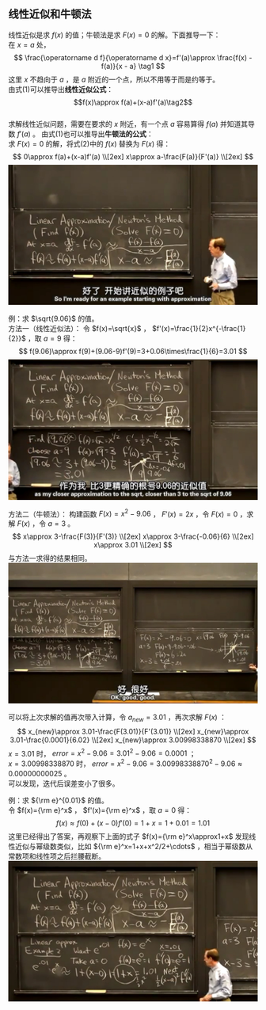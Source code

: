 ## 线性近似和牛顿法
线性近似是求 $f(x)$ 的值；牛顿法是求 $F(x)=0$ 的解。下面推导一下：  
在 $x=a$ 处，
$$
\frac{\operatorname d f}{\operatorname d x}=f'(a)\approx \frac{f(x) - f(a)}{x - a} \tag1
$$
这里 $x$ 不趋向于 $a$ ，是 $a$ 附近的一个点，所以不用等于而是约等于。  
由式(1)可以推导出**线性近似公式**：  
$$f(x)\approx f(a)+(x-a)f'(a)\tag2$$  
求解线性近似问题，需要在要求的 $x$ 附近，有一个点 $a$ 容易算得 $f(a)$ 并知道其导数 $f'(a)$ 。
由式(1)也可以推导出**牛顿法的公式**：  
求 $F(x)=0$ 的解，将式(2)中的 $f(x)$ 替换为 $F(x)$ 得：  
$$
0\approx f(a)+(x-a)f'(a) \\[2ex]
x\approx a-\frac{F(a)}{F'(a)} \\[2ex]
$$
![](attachments/13线性近似和牛顿法（2）.jpg)
  
例：求 $\sqrt{9.06}$ 的值。  
方法一（线性近似法）：
令 $f(x)=\sqrt{x}$ ， $f'(x)=\frac{1}{2}x^{-\frac{1}{2}}$ ，取 $a=9$ 得：  
$$
f(9.06)\approx f(9)+(9.06-9)f'(9)=3+0.06\times\frac{1}{6}=3.01
$$
![](attachments/13线性近似和牛顿法（3）.jpg)
  
方法二（牛顿法）：
构建函数 $F(x) = x^2-9.06$ ， $F'(x) = 2x$ ，令 $F(x) = 0$ ，求解 $F(x)$ ，令 $a=3$ 。  
$$
x\approx 3-\frac{F(3)}{F'(3)} \\[2ex]
x\approx 3-\frac{-0.06}{6} \\[2ex]
x\approx 3.01 \\[2ex]
$$
与方法一求得的结果相同。  
![](attachments/13线性近似和牛顿法（4）.jpg)
  
可以将上次求解的值再次带入计算，令 $a_{new}=3.01$ ，再次求解 $F(x)$ ：
$$
x_{new}\approx 3.01-\frac{F(3.01)}{F'(3.01)} \\[2ex]
x_{new}\approx 3.01-\frac{0.0001}{6.02} \\[2ex]
x_{new}\approx 3.00998338870 \\[2ex]
$$
$x=3.01$ 时， $error=x^2 - 9.06=3.01^2-9.06=0.0001$ ；  
$x=3.00998338870$ 时， $error=x^2 - 9.06=3.00998338870^2-9.06\approx0.00000000025$ 。  
可以发现，迭代后误差变小了很多。
  
例：求 ${\rm e}^{0.01}$ 的值。  
令 $f(x)={\rm e}^x$ ， $f'(x)={\rm e}^x$ ，取 $a=0$ 得：  
$$
f(x)\approx f(0)+(x-0)f'(0)=1+x=1+0.01=1.01
$$
这里已经得出了答案，再观察下上面的式子 $f(x)={\rm e}^x\approx1+x$ 发现线性近似与幂级数类似，比如 ${\rm e}^x=1+x+x^2/2+\cdots$ ，相当于幂级数从常数项和线性项之后拦腰截断。  
![](attachments/13线性近似和牛顿法（8）.jpg)